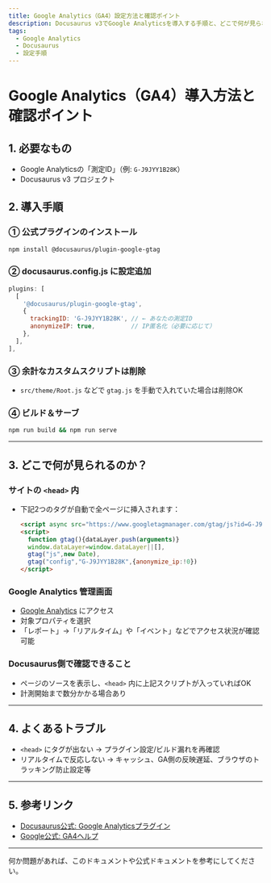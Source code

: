 ```yaml
---
title: Google Analytics（GA4）設定方法と確認ポイント
description: Docusaurus v3でGoogle Analyticsを導入する手順と、どこで何が見られるかのまとめ
tags:
  - Google Analytics
  - Docusaurus
  - 設定手順
---
```


# Google Analytics（GA4）導入方法と確認ポイント

## 1. 必要なもの
- Google Analyticsの「測定ID」（例: `G-J9JYY1B28K`）
- Docusaurus v3 プロジェクト

## 2. 導入手順

### ① 公式プラグインのインストール
```bash
npm install @docusaurus/plugin-google-gtag
```

### ② docusaurus.config.js に設定追加
```js
plugins: [
  [
    '@docusaurus/plugin-google-gtag',
    {
      trackingID: 'G-J9JYY1B28K', // ← あなたの測定ID
      anonymizeIP: true,          // IP匿名化（必要に応じて）
    },
  ],
],
```

### ③ 余計なカスタムスクリプトは削除
- `src/theme/Root.js` などで `gtag.js` を手動で入れていた場合は削除OK

### ④ ビルド＆サーブ
```bash
npm run build && npm run serve
```

---

## 3. どこで何が見られるのか？

### サイトの `<head>` 内
- 下記2つのタグが自動で全ページに挿入されます：
  ```html
  <script async src="https://www.googletagmanager.com/gtag/js?id=G-J9JYY1B28K"></script>
  <script>
    function gtag(){dataLayer.push(arguments)}
    window.dataLayer=window.dataLayer||[],
    gtag("js",new Date),
    gtag("config","G-J9JYY1B28K",{anonymize_ip:!0})
  </script>
  ```

### Google Analytics 管理画面
- [Google Analytics](https://analytics.google.com/) にアクセス
- 対象プロパティを選択
- 「レポート」→「リアルタイム」や「イベント」などでアクセス状況が確認可能

### Docusaurus側で確認できること
- ページのソースを表示し、`<head>` 内に上記スクリプトが入っていればOK
- 計測開始まで数分かかる場合あり

---

## 4. よくあるトラブル
- `<head>` にタグが出ない → プラグイン設定/ビルド漏れを再確認
- リアルタイムで反応しない → キャッシュ、GA側の反映遅延、ブラウザのトラッキング防止設定等

---

## 5. 参考リンク
- [Docusaurus公式: Google Analyticsプラグイン](https://docusaurus.io/docs/api/plugins/@docusaurus/plugin-google-gtag)
- [Google公式: GA4ヘルプ](https://support.google.com/analytics/answer/10089681?hl=ja)

---

何か問題があれば、このドキュメントや公式ドキュメントを参考にしてください。

